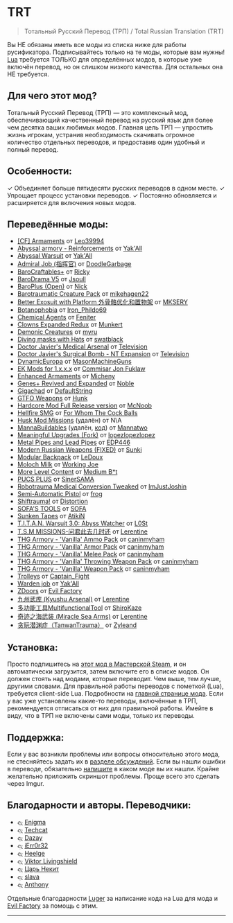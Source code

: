 # TRT
> Тотальный Русский Перевод (ТРП) / Total Russian Translation (TRT)

Вы НЕ обязаны иметь все моды из списка ниже для работы русификатора. Подписывайтесь только на те моды, которые вам нужны!
[Lua](https://steamcommunity.com/workshop/filedetails/?id=2559634234) требуется ТОЛЬКО для определённых модов, в которые уже включён перевод, но он слишком низкого качества. Для остальных она НЕ требуется.

## Для чего этот мод?

Тотальный Русский Перевод (ТРП) — это комплексный мод, обеспечивающий качественный перевод на русский язык для более чем десятка ваших любимых модов. Главная цель ТРП — упростить жизнь игрокам, устранив необходимость скачивать огромное количество отдельных переводов, и предоставив один удобный и полный перевод.

## Особенности:

  ✓ Объединяет больше пятидесяти русских переводов в одном месте.
  ✓ Упрощает процесс установки переводов.
  ✓ Постоянно обновляется и расширяется для включения новых модов.

## Переведённые моды:

- [[CF] Armaments](https://steamcommunity.com/sharedfiles/filedetails/?id=2975110317)
  от [Leo39994]
- [Abyssal armory - Reinforcements](https://steamcommunity.com/sharedfiles/filedetails/?id=2306343465)
  от [Yak'All]
- [Abyssal Warsuit](https://steamcommunity.com/sharedfiles/filedetails/?id=2480342460)
  от [Yak'All]
- [Admiral Job (指挥官)](https://steamcommunity.com/sharedfiles/filedetails/?id=2955612327)
  от [DoodleGarbage]
- [BaroCraftables+](https://steamcommunity.com/sharedfiles/filedetails/?id=2764140582)
  от [Ricky]
- [BaroDrama V5](https://steamcommunity.com/sharedfiles/filedetails/?id=2719602039&searchtext=BaroDrama+V5)
  от [Jsoull]
- [BaroPlus (Open)](https://steamcommunity.com/sharedfiles/filedetails/?id=2645362256&searchtext=BaroPlus+%28Open%29)
  от [Nick]
- [Barotraumatic Creature Pack](https://steamcommunity.com/sharedfiles/filedetails/?id=2831987252&searchtext=Barotraumatic+Creature+Pack)
  от [mikehagen22]
- [Better Exosuit with Platform 外骨骼优化和置物架](https://steamcommunity.com/sharedfiles/filedetails/?id=2920285952&searchtext=Better+Exosuit+with+Platform+%E5%A4%96%E9%AA%A8%E9%AA%BC%E4%BC%98%E5%8C%96%E5%92%8C%E7%BD%AE%E7%89%A9%E6%9E%B6)
  от [MKSERY]
- [Botanophobia](https://steamcommunity.com/sharedfiles/filedetails/?id=2972500944&searchtext=Botanophobia)
  от [Iron_Phildo69]
- [Chemical Agents](https://steamcommunity.com/sharedfiles/filedetails/?id=2974772300&searchtext=Chemical+Agents)
  от [Feniter]
- [Clowns Expanded Redux](https://steamcommunity.com/sharedfiles/filedetails/?id=2958262925&searchtext=Clowns+Expanded+Redux)
  от [Munkert]
- [Demonic Creatures](https://steamcommunity.com/sharedfiles/filedetails/?id=2782243462&searchtext=Demonic+Creatures)
  от [myru]
- [Diving masks with Hats](https://steamcommunity.com/sharedfiles/filedetails/?id=2948012577&searchtext=Diving+masks+with+Hats)
  от [swatblack]
- [Doctor Javier's Medical Arsenal](https://steamcommunity.com/sharedfiles/filedetails/?id=2983722514&searchtext=Doctor+Javier%27s+Medical+Arsenal)
  от [Television]
- [Doctor Javier's Surgical Bomb - NT Expansion](https://steamcommunity.com/sharedfiles/filedetails/?id=2982955270&searchtext=Doctor+Javier%27s+Surgical+Bomb+-+NT+Expansion)
  от [Television]
- [DynamicEuropa](https://steamcommunity.com/sharedfiles/filedetails/?id=2532991202&searchtext=DynamicEuropa)
  от [MasonMachineGuns]
- [EK Mods for 1.x.x.x](https://steamcommunity.com/sharedfiles/filedetails/?id=2954237072&searchtext=EK+Mods+for+1.x.x.x)
  от [Commisar Jon Fuklaw]
- [Enhanced Armaments](https://steamcommunity.com/sharedfiles/filedetails/?id=2764968387&searchtext=Enhanced+Armaments)
  от [Micheny]
- [Genes+ Revived and Expanded](https://steamcommunity.com/sharedfiles/filedetails/?id=2799033770&searchtext=Genes%2B+Revived+and+Expanded)
  от [Noble]
- [Gigachad](https://steamcommunity.com/sharedfiles/filedetails/?id=2968517428&searchtext=Gigachad)
  от [DefaultString]
- [GTFO Weapons](https://steamcommunity.com/sharedfiles/filedetails/?id=2860853113&searchtext=GTFO+Weapons)
  от [Hunk]
- [Hardcore Mod Full Release version](https://steamcommunity.com/sharedfiles/filedetails/?id=2938921742&searchtext=Hardcore+Mod+Full+Release+version)
  от [McNoob]
- [Hellfire SMG](https://steamcommunity.com/sharedfiles/filedetails/?id=2984842114&searchtext=Hellfire+SMG)
  от [For Whom The Cock Balls]
- [Husk Mod Missions](https://steamcommunity.com/sharedfiles/filedetails/?id=2902332109) (удалён)
  от N\A
- [MannaBuildables](https://steamcommunity.com/workshop/filedetails/?id=2809102161) (удалён, [код](https://repos.ecosyste.ms/hosts/GitHub/repositories/Mannatwo%2FMannaBuildables))
  от [Mannatwo]
- [Meaningful Upgrades (Fork)](https://steamcommunity.com/sharedfiles/filedetails/?id=2945425748)
  от [lopezlopezlopez]
- [Metal Pipes and Lead Pipes](https://steamcommunity.com/sharedfiles/filedetails/?id=2975465811&searchtext=Metal+Pipes+and+Lead+Pipes)
  от [EDP446]
- [Modern Russian Weapons (FIXED)](https://steamcommunity.com/sharedfiles/filedetails/?id=2795668822&searchtext=Modern+Russian+Weapons+%28FIXED%29)
  от [Sunki]
- [Modular Backpack](https://steamcommunity.com/sharedfiles/filedetails/?id=2964144541&searchtext=Modular+Backpack)
  от [LeDoux]
- [Moloch Milk](https://steamcommunity.com/sharedfiles/filedetails/?id=2667952918&searchtext=Moloch+Milk)
  от [Working Joe]
- [More Level Content](https://steamcommunity.com/sharedfiles/filedetails/?id=2814493175&searchtext=More+Level+Content)
  от [Medium B*t]
- [PUCS PLUS](https://steamcommunity.com/sharedfiles/filedetails/?id=2770692431&searchtext=PUCS+PLUS)
  от [SinerSAMA]
- [Robotrauma Medical Conversion Tweaked](https://steamcommunity.com/sharedfiles/filedetails/?id=3029219159&searchtext=Robotrauma+Medical+Conversion+Tweaked)
  от [ImJustJoshin]
- [Semi-Automatic Pistol](https://steamcommunity.com/sharedfiles/filedetails/?id=2989869274&searchtext=Semi-Automatic+Pistol)
  от [frog]
- [Shiftrauma!](https://steamcommunity.com/sharedfiles/filedetails/?id=2981351080&searchtext=Shiftrauma%21)
  от [Distortion]
- [SOFA'S TOOLS](https://steamcommunity.com/sharedfiles/filedetails/?id=2498084832&searchtext=SOFA%27S+TOOLS)
  от [SOFA]
- [Sunken Tapes](https://steamcommunity.com/sharedfiles/filedetails/?id=2616577901&searchtext=Sunken+Tapes)
  от [AtikiN]
- [T.I.T.A.N. Warsuit 3.0: Abyss Watcher](https://steamcommunity.com/sharedfiles/filedetails/?id=2799697127&searchtext=T.I.T.A.N.+Warsuit+3.0%3A+Abyss+Watcher)
  от [L0St]
- [T.S.M MISSIONS-问君此去几时还](https://steamcommunity.com/sharedfiles/filedetails/?id=2852411866&searchtext=T.S.M+MISSIONS-%E9%97%AE%E5%90%9B%E6%AD%A4%E5%8E%BB%E5%87%A0%E6%97%B6%E8%BF%98)
  от [Lerentine]
- [THG Armory - 'Vanilla' Ammo Pack](https://steamcommunity.com/sharedfiles/filedetails/?id=2966494583&searchtext=THG+Armory+-+%27Vanilla%27+Ammo+Pack)
  от [caninmyham]
- [THG Armory - 'Vanilla' Armor Pack](https://steamcommunity.com/sharedfiles/filedetails/?id=2967303974&searchtext=THG+Armory+-+%27Vanilla%27+Armor+Pack)
  от [caninmyham]
- [THG Armory - 'Vanilla' Melee Pack](https://steamcommunity.com/sharedfiles/filedetails/?id=2968391534&searchtext=THG+Armory+-+%27Vanilla%27+Melee+Pack)
  от [caninmyham]
- [THG Armory - 'Vanilla' Throwing Weapon Pack](https://steamcommunity.com/sharedfiles/filedetails/?id=2985556310&searchtext=THG+Armory+-+%27Vanilla%27+Throwing+Weapon+Pack)
  от [caninmyham]
- [THG Armory - 'Vanilla' Weapon Pack](https://steamcommunity.com/sharedfiles/filedetails/?id=2966487783&searchtext=THG+Armory+-+%27Vanilla%27+Weapon+Pack)
  от [caninmyham]
- [Trolleys](https://steamcommunity.com/sharedfiles/filedetails/?id=2981256960&searchtext=Trolleys)
  от [Captain_Fight]
- [Warden job](https://steamcommunity.com/sharedfiles/filedetails/?id=2687741461&searchtext=Warden+job)
  от [Yak'All]
- [ZDoors](https://steamcommunity.com/sharedfiles/filedetails/?id=2902757031&searchtext=ZDoors)
  от [Evil Factory]
- [九州武库 (Kyushu Arsenal)](https://steamcommunity.com/sharedfiles/filedetails/?id=2953749635&searchtext=%E4%B9%9D%E5%B7%9E%E6%AD%A6%E5%BA%93)
  от [Lerentine]
- [多功能工具MultifunctionalTool](https://steamcommunity.com/sharedfiles/filedetails/?id=2949732166&searchtext=%E5%A4%9A%E5%8A%9F%E8%83%BD%E5%B7%A5%E5%85%B7MultifunctionalTool)
  от [ShiroKaze]
- [奇迹之海武装 (Miracle Sea Arms)](https://steamcommunity.com/sharedfiles/filedetails/?id=2827262734&searchtext=%E5%A5%87%E8%BF%B9%E4%B9%8B%E6%B5%B7%E6%AD%A6%E8%A3%85)
  от [Lerentine]
- [贪玩潜渊症（TanwanTrauma）](https://steamcommunity.com/sharedfiles/filedetails/?id=2851435310&searchtext=%E8%B4%AA%E7%8E%A9%E6%BD%9C%E6%B8%8A%E7%97%87%EF%BC%88TanwanTrauma)
  от [Zyleand]

## Установка:

Просто подпишитесь на [этот мод в Мастерской Steam](https://steamcommunity.com/sharedfiles/filedetails/?id=2986079116), и он автоматически загрузится, затем включите его в списке модов. Он должен стоять над модами, которые переводит. Чем выше, тем лучше, другими словами. Для правильной работы переводов с пометкой (Lua), требуется client-side Lua. Подробности на [главной странице мода](https://steamcommunity.com/workshop/filedetails/?id=2559634234). Если у вас уже установлены какие-то переводы, включённые в ТРП, рекомендуется отписаться от них для правильной работы. Имейте в виду, что в ТРП не включены сами моды, только их переводы.

## Поддержка:

Если у вас возникли проблемы или вопросы относительно этого мода, не стесняйтесь задать их в [разделе обсуждений](https://steamcommunity.com/sharedfiles/filedetails/discussions/2986079116).
Если вы нашли ошибки в переводе, обязательно [напишите](https://steamcommunity.com/workshop/filedetails/discussion/2986079116/5756210821501530061/) в каком моде вы их нашли. Крайне желательно приложить скриншот проблемы. Проще всего это сделать через Imgur.

## Благодарности и авторы. Переводчики:

- ඇ [Enigma]
- ඇ [Techcat]
- ඇ [Dazay]
- ඇ [iErr0r32]
- ඇ [Heelge]
- ඇ [Viktor Livingshield]
- ඇ [Царь Некит]
- ඇ [slava]
- ඇ [Anthony]

Отдельные благодарности [Luger] за написание кода на Lua для мода и [Evil Factory] за помощь с этим.

---

[Leo39994]: https://steamcommunity.com/profiles/76561198189728271/myworkshopfiles/?appid=602960
[Yak'All]: https://steamcommunity.com/id/YakAll/myworkshopfiles/?appid=602960
[DoodleGarbage]: https://steamcommunity.com/id/doodlegarbage/myworkshopfiles/?appid=602960
[Ricky]: https://steamcommunity.com/id/ricky122122/myworkshopfiles/?appid=602960
[Jsoull]: https://steamcommunity.com/id/Jsoull/myworkshopfiles/?appid=602960
[Nick]: https://steamcommunity.com/id/Patigel/myworkshopfiles/?appid=602960
[mikehagen22]: https://steamcommunity.com/profiles/76561198856548225/myworkshopfiles/?appid=602960
[MKSERY]: https://steamcommunity.com/profiles/76561198316859075/myworkshopfiles/?appid=602960
[Iron_Phildo69]: https://steamcommunity.com/profiles/76561198035244730/myworkshopfiles/?appid=602960
[Feniter]: https://steamcommunity.com/profiles/76561199105095974/myworkshopfiles/?appid=602960
[Munkert]: https://steamcommunity.com/id/munkert/myworkshopfiles/?appid=602960
[myru]: https://steamcommunity.com/id/justmyru/myworkshopfiles/?appid=602960
[swatblack]: https://steamcommunity.com/id/sovietswat/myworkshopfiles/?appid=602960
[Television]: https://steamcommunity.com/id/CoolestGuyEverSeen/myworkshopfiles/?appid=602960
[MasonMachineGuns]: https://steamcommunity.com/profiles/76561198865679732/myworkshopfiles/?appid=602960
[Commisar Jon Fuklaw]: https://steamcommunity.com/profiles/76561198039493969/myworkshopfiles/?appid=602960
[Micheny]: https://steamcommunity.com/profiles/76561198260494560/myworkshopfiles/?appid=602960
[Noble]: https://steamcommunity.com/profiles/76561198147644083/myworkshopfiles/?appid=602960
[DefaultString]: https://steamcommunity.com/profiles/76561198036872424/myworkshopfiles/?appid=602960
[Hunk]: https://steamcommunity.com/id/Hunk790/myworkshopfiles/?appid=602960
[McNoob]: https://steamcommunity.com/profiles/76561197984240878/myworkshopfiles/?appid=602960
[For Whom The Cock Balls]: https://steamcommunity.com/profiles/76561198888370538/myworkshopfiles/?appid=602960
[Mannatwo]: https://steamcommunity.com/id/Oxytoc2na
[lopezlopezlopez]: https://steamcommunity.com/id/ratspronkle
[EDP446]: https://steamcommunity.com/id/JustCyanite/myworkshopfiles/?appid=602960
[Sunki]: https://steamcommunity.com/id/9875646121379/myworkshopfiles/?appid=602960
[LeDoux]: https://steamcommunity.com/profiles/76561198335391165/myworkshopfiles/?appid=602960
[Working Joe]: https://steamcommunity.com/profiles/76561198295265148/myworkshopfiles/?appid=602960
[Medium B*t]: https://steamcommunity.com/id/DakKhuza/myworkshopfiles/?appid=602960
[SinerSAMA]: https://steamcommunity.com/id/M_Siner/myworkshopfiles/?appid=602960
[ImJustJoshin]: https://steamcommunity.com/id/ImJustJoshin/myworkshopfiles/?appid=602960
[frog]: https://steamcommunity.com/id/phrowg/myworkshopfiles/?appid=602960
[Distortion]: https://steamcommunity.com/profiles/76561198997083908/myworkshopfiles/?appid=602960
[SOFA]: https://steamcommunity.com/id/SOFA_2080/myworkshopfiles/?appid=602960
[AtikiN]: https://steamcommunity.com/profiles/76561197980057282/myworkshopfiles/?appid=602960
[L0St]: https://steamcommunity.com/id/RSU-L0St/myworkshopfiles/?appid=602960
[caninmyham]: https://steamcommunity.com/id/imtehathoritah/myworkshopfiles/?appid=602960
[Captain_Fight]: https://steamcommunity.com/id/Captain_Fight/myworkshopfiles/?appid=602960
[Yak'All]: https://steamcommunity.com/id/YakAll/myworkshopfiles/?appid=602960
[Evil Factory]: https://steamcommunity.com/id/evilfactory/myworkshopfiles/?appid=602960
[ShiroKaze]: https://steamcommunity.com/profiles/76561198819063472/myworkshopfiles/?appid=602960
[Lerentine]: https://steamcommunity.com/profiles/76561198220228133/myworkshopfiles/?appid=602960
[Zyleand]: https://steamcommunity.com/profiles/76561198843821480/myworkshopfiles/?appid=602960

[Enigma]: https://steamcommunity.com/id/enigmatic_mb/
[Techcat]: https://steamcommunity.com/id/techcat/
[Dazay]: https://steamcommunity.com/profiles/76561198157442606/
[iErr0r32]: https://steamcommunity.com/id/iErr0r32
[Heelge]: https://steamcommunity.com/id/Heelge
[Viktor Livingshield]: https://steamcommunity.com/id/ViktorLivs/
[Царь Некит]: https://steamcommunity.com/profiles/76561198965705560
[slava]: https://steamcommunity.com/id/111162200000
[Anthony]: https://steamcommunity.com/id/SFGtoha/
[Luger]: https://steamcommunity.com/id/zipliks/